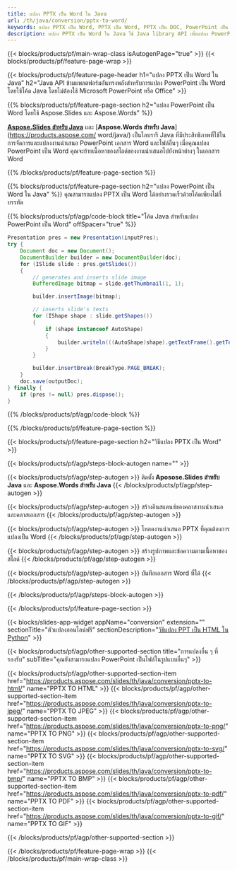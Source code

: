 ```yaml
---
title: แปลง PPTX เป็น Word ใน Java
url: /th/java/conversion/pptx-to-word/
keywords: แปลง PPTX เป็น Word, PPTX เป็น Word, PPTX เป็น DOC, PowerPoint เป็น Word, Java API, Java Library
description: แปลง PPTX เป็น Word ใน Java ใช้ Java library API เพื่อแปลง PowerPoint เป็น Word
---
```


{{< blocks/products/pf/main-wrap-class isAutogenPage="true" >}}
{{< blocks/products/pf/feature-page-wrap >}}

{{< blocks/products/pf/feature-page-header h1="แปลง PPTX เป็น Word ใน Java" h2="Java API ข้ามแพลตฟอร์มอันทรงพลังสำหรับการแปลง PowerPoint เป็น Word โดยใช้โค้ด Java โดยไม่ต้องใช้ Microsoft PowerPoint หรือ Office" >}}

{{% blocks/products/pf/feature-page-section h2="แปลง PowerPoint เป็น Word โดยใช้ Aspose.Slides และ Aspose.Words" %}}

[**Aspose.Slides สำหรับ Java**](https://products.aspose.com/slides/th/java/) และ [**Aspose.Words สำหรับ Java**](https://products.aspose.com/ word/java/) เป็นไลบรารี Java ที่มีประสิทธิภาพที่ใช้ในการจัดการและแปลงงานนำเสนอ PowerPoint เอกสาร Word และไฟล์อื่นๆ เมื่อคุณแปลง PowerPoint เป็น Word คุณจะย้ายเนื้อหาของสไลด์ของงานนำเสนอไปยังหน้าต่างๆ ในเอกสาร Word

{{% /blocks/products/pf/feature-page-section %}}




{{% blocks/products/pf/feature-page-section  h2="แปลง PowerPoint เป็น Word ใน Java" %}}
คุณสามารถแปลง PPTX เป็น Word ได้อย่างรวดเร็วด้วยโค้ดเพียงไม่กี่บรรทัด

{{% blocks/products/pf/agp/code-block title="โค้ด Java สำหรับแปลง PowerPoint เป็น Word" offSpacer="true" %}}
```java
Presentation pres = new Presentation(inputPres);
try {
    Document doc = new Document();
    DocumentBuilder builder = new DocumentBuilder(doc);
    for (ISlide slide : pres.getSlides())
    {
        // generates and inserts slide image
        BufferedImage bitmap = slide.getThumbnail(1, 1);

        builder.insertImage(bitmap);

        // inserts slide's texts
        for (IShape shape : slide.getShapes())
        {
            if (shape instanceof AutoShape)
            {
                builder.writeln(((AutoShape)shape).getTextFrame().getText());
            }
        }

        builder.insertBreak(BreakType.PAGE_BREAK);
    }
    doc.save(outputDoc);
} finally {
    if (pres != null) pres.dispose();
}
```
{{% /blocks/products/pf/agp/code-block %}}

{{% /blocks/products/pf/feature-page-section %}}




{{< blocks/products/pf/feature-page-section  h2="วิธีแปลง PPTX เป็น Word" >}}


{{< blocks/products/pf/agp/steps-block-autogen name="" >}}


{{< blocks/products/pf/agp/step-autogen >}}
ติดตั้ง **Aposose.Slides สำหรับ Java** และ **Aspose.Words สำหรับ Java** 
{{< /blocks/products/pf/agp/step-autogen >}}

{{< blocks/products/pf/agp/step-autogen >}}
สร้างอินสแตนซ์ของคลาสงานนำเสนอและคลาสเอกสาร
{{< /blocks/products/pf/agp/step-autogen >}}

{{< blocks/products/pf/agp/step-autogen >}}
โหลดงานนำเสนอ PPTX ที่คุณต้องการแปลงเป็น Word
{{< /blocks/products/pf/agp/step-autogen >}}

{{< blocks/products/pf/agp/step-autogen >}}
สร้างรูปภาพและข้อความตามเนื้อหาของสไลด์
{{< /blocks/products/pf/agp/step-autogen >}}

{{< blocks/products/pf/agp/step-autogen >}}
บันทึกเอกสาร Word ที่ได้
{{< /blocks/products/pf/agp/step-autogen >}}


{{< /blocks/products/pf/agp/steps-block-autogen >}}


{{< /blocks/products/pf/feature-page-section >}}




{{< blocks/slides-app-widget  appName="conversion" extension="" sectionTitle="ตัวแปลงออนไลน์ฟรี" sectionDescription="[วิธีแปลง PPT เป็น HTML ใน Python](https://products.aspose.com/slides/th/python-net/conversion/ppt-to-html/)" >}}

{{< blocks/products/pf/agp/other-supported-section title="การแปลงอื่น ๆ ที่รองรับ" subTitle="คุณยังสามารถแปลง PowerPoint เป็นไฟล์ในรูปแบบอื่นๆ" >}}


{{< blocks/products/pf/agp/other-supported-section-item href="https://products.aspose.com/slides/th/java/conversion/pptx-to-html/" name="PPTX TO HTML" >}}
{{< blocks/products/pf/agp/other-supported-section-item href="https://products.aspose.com/slides/th/java/conversion/pptx-to-jpeg/" name="PPTX TO JPEG" >}}
{{< blocks/products/pf/agp/other-supported-section-item href="https://products.aspose.com/slides/th/java/conversion/pptx-to-png/" name="PPTX TO PNG" >}}
{{< blocks/products/pf/agp/other-supported-section-item href="https://products.aspose.com/slides/th/java/conversion/pptx-to-svg/" name="PPTX TO SVG" >}}
{{< blocks/products/pf/agp/other-supported-section-item href="https://products.aspose.com/slides/th/java/conversion/pptx-to-bmp/" name="PPTX TO BMP" >}}
{{< blocks/products/pf/agp/other-supported-section-item href="https://products.aspose.com/slides/th/java/conversion/pptx-to-pdf/" name="PPTX TO PDF" >}}
{{< blocks/products/pf/agp/other-supported-section-item href="https://products.aspose.com/slides/th/java/conversion/pptx-to-gif/" name="PPTX TO GIF" >}}



{{< /blocks/products/pf/agp/other-supported-section >}}

{{< /blocks/products/pf/feature-page-wrap >}}
{{< /blocks/products/pf/main-wrap-class >}}